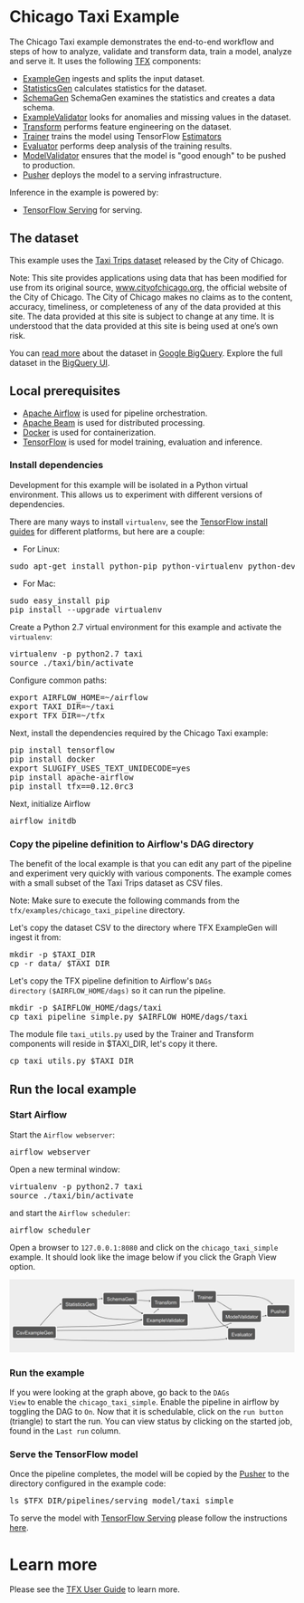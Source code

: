 # Chicago Taxi Example

The Chicago Taxi example demonstrates the end-to-end workflow and steps of how
to analyze, validate and transform data, train a model, analyze and serve it. It
uses the following [TFX](https://www.tensorflow.org/tfx) components:

* [ExampleGen](https://github.com/tensorflow/tfx/blob/master/docs/guide/examplegen.md)
  ingests and splits the input dataset.
* [StatisticsGen](https://github.com/tensorflow/tfx/blob/master/docs/guide/statsgen.md)
  calculates statistics for the dataset.
* [SchemaGen](https://github.com/tensorflow/tfx/blob/master/docs/guide/schemagen.md)
  SchemaGen examines the statistics and creates a data schema.
* [ExampleValidator](https://github.com/tensorflow/tfx/blob/master/docs/guide/exampleval.md)
  looks for anomalies and missing values in the dataset.
* [Transform](https://github.com/tensorflow/tfx/blob/master/docs/guide/transform.md)
  performs feature engineering on the dataset.
* [Trainer](https://github.com/tensorflow/tfx/blob/master/docs/guide/trainer.md)
  trains the model using TensorFlow [Estimators](https://www.tensorflow.org/guide/estimators)
* [Evaluator](https://github.com/tensorflow/tfx/blob/master/docs/guide/evaluator.md)
  performs deep analysis of the training results.
* [ModelValidator](https://github.com/tensorflow/tfx/blob/master/docs/guide/modelval.md)
  ensures that the model is "good enough" to be pushed to production.
* [Pusher](https://github.com/tensorflow/tfx/blob/master/docs/guide/pusher.md)
  deploys the model to a serving infrastructure.

Inference in the example is powered by:

* [TensorFlow Serving](https://www.tensorflow.org/serving) for serving.

## The dataset

This example uses the [Taxi Trips dataset](https://data.cityofchicago.org/Transportation/Taxi-Trips/wrvz-psew)
released by the City of Chicago.

Note: This site provides applications using data that has been modified
for use from its original source, www.cityofchicago.org, the official website of
the City of Chicago. The City of Chicago makes no claims as to the content,
accuracy, timeliness, or completeness of any of the data provided at this site.
The data provided at this site is subject to change at any time. It is
understood that the data provided at this site is being used at one’s own risk.

You can [read more](https://cloud.google.com/bigquery/public-data/chicago-taxi) about
the dataset in [Google BigQuery](https://cloud.google.com/bigquery/). Explore
the full dataset in the
[BigQuery UI](https://bigquery.cloud.google.com/dataset/bigquery-public-data:chicago_taxi_trips).

## Local prerequisites

* [Apache Airflow](https://airflow.apache.org/) is used for pipeline orchestration.
* [Apache Beam](https://beam.apache.org/) is used for distributed processing.
* [Docker](https://www.docker.com/) is used for containerization.
* [TensorFlow](https://tensorflow.org) is used for model training, evaluation and inference.

### Install dependencies

Development for this example will be isolated in a Python virtual environment.
This allows us to experiment with different versions of dependencies.

There are many ways to install `virtualenv`, see the
[TensorFlow install guides](https://www.tensorflow.org/install) for different
platforms, but here are a couple:

* For Linux:

<pre class="devsite-terminal devsite-click-to-copy">
sudo apt-get install python-pip python-virtualenv python-dev build-essential
</pre>

* For Mac:

<pre class="devsite-terminal devsite-click-to-copy">
sudo easy_install pip
pip install --upgrade virtualenv
</pre>

Create a Python 2.7 virtual environment for this example and activate the
`virtualenv`:

<pre class="devsite-terminal devsite-click-to-copy">
virtualenv -p python2.7 taxi
source ./taxi/bin/activate
</pre>

Configure common paths:

<pre class="devsite-terminal devsite-click-to-copy">
export AIRFLOW_HOME=~/airflow
export TAXI_DIR=~/taxi
export TFX_DIR=~/tfx
</pre>

Next, install the dependencies required by the Chicago Taxi example:

<!--- bring back once requirements.txt file is available
<pre class="devsite-terminal devsite-click-to-copy">
pip install -r requirements.txt
</pre>
-->

<pre class="devsite-terminal devsite-click-to-copy">
pip install tensorflow
pip install docker
export SLUGIFY_USES_TEXT_UNIDECODE=yes
pip install apache-airflow
pip install tfx==0.12.0rc3
</pre>

Next, initialize Airflow

<pre class="devsite-terminal devsite-click-to-copy">
airflow initdb
</pre>

### Copy the pipeline definition to Airflow's DAG directory

The benefit of the local example is that you can edit any part of the pipeline
and experiment very quickly with various components. The example comes with a
small subset of the Taxi Trips dataset as CSV files.

Note: Make sure to execute the following commands from the <code>tfx/examples/chicago_taxi_pipeline</code> directory.

Let's copy the dataset CSV to the directory where TFX ExampleGen will ingest it
from:

<pre class="devsite-terminal devsite-click-to-copy">
mkdir -p $TAXI_DIR
cp -r data/ $TAXI_DIR
</pre>

Let's copy the TFX pipeline definition to Airflow's
<code>DAGs directory</code> <code>($AIRFLOW_HOME/dags)</code> so it can run the pipeline.

<pre class="devsite-terminal devsite-click-to-copy">
mkdir -p $AIRFLOW_HOME/dags/taxi
cp taxi_pipeline_simple.py $AIRFLOW_HOME/dags/taxi
</pre>

The module file <code>taxi_utils.py</code> used by the Trainer and Transform
components will reside in $TAXI_DIR, let's copy it there.

<pre class="devsite-terminal devsite-click-to-copy">
cp taxi_utils.py $TAXI_DIR
</pre>

## Run the local example

### Start Airflow

Start the <code>Airflow webserver</code>:

<pre class="devsite-terminal devsite-click-to-copy">
airflow webserver
</pre>

Open a new terminal window:

<pre class="devsite-terminal devsite-click-to-copy">
virtualenv -p python2.7 taxi
source ./taxi/bin/activate
</pre>

and start the <code>Airflow scheduler</code>:

<pre class="devsite-terminal devsite-click-to-copy">
airflow scheduler
</pre>

Open a browser to <code>127.0.0.1:8080</code> and click on the <code>chicago_taxi_simple</code> example.
It should look like the image below if you click the Graph View option.

![Pipeline view](chicago_taxi_pipeline_simple.png)

### Run the example

If you were looking at the graph above, go back to the <code>DAGs View</code> to enable the
<code>chicago_taxi_simple</code>.
Enable the pipeline in airflow by toggling the DAG to <code>On</code>.  Now that it is
schedulable, click on the <code>run button</code> (triangle) to start the run.
You can view status by clicking on the started job, found in the <code>Last run</code> column.

### Serve the TensorFlow model

Once the pipeline completes, the model will be copied by the [Pusher](https://github.com/tensorflow/tfx/blob/master/docs/guide/pusher.md)
to the directory configured in the example code:

<pre class="devsite-terminal devsite-click-to-copy">
ls $TFX_DIR/pipelines/serving_model/taxi_simple
</pre>


To serve the model with [TensorFlow Serving](https://www.tensorflow.org/serving)
please follow the instructions [here](https://github.com/tensorflow/tfx/blob/master/examples/chicago_taxi/README.md#serve-the-tensorflow-model).

# Learn more

Please see the [TFX User Guide](https://github.com/tensorflow/tfx/blob/master/docs/guide/index.md) to learn more.
